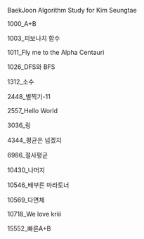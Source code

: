 BaekJoon Algorithm Study for Kim Seungtae

1000_A+B

1003_피보나치 함수

1011_Fly me to the Alpha Centauri

1026_DFS와 BFS

1312_소수

2448_별찍기-11

2557_Hello World

3036_링

4344_평균은 넘겠지

6986_절사평균

10430_나머지

10546_배부른 마라토너

10569_다면체

10718_We love kriii

15552_빠른A+B
